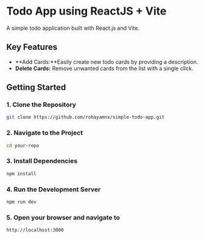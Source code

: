 # Todo App using ReactJS + Vite

A simple todo application built with React.js and Vite. 

## Key Features

- **Add Cards:**Easily create new todo cards by providing a description.
- **Delete Cards:** Remove unwanted cards from the list with a single click.

## Getting Started

### 1. Clone the Repository

```sh
git clone https://github.com/rohayamnx/simple-todo-app.git
```

### 2. Navigate to the Project

```sh
cd your-repo
```

### 3. Install Dependencies

```sh
npm install
```

### 4. Run the Development Server

```sh
npm run dev
```

### 5. Open your browser and navigate to

```sh
http://localhost:3000
```
